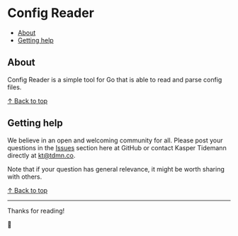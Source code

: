 # Config Reader

- [About](#about)
- [Getting help](#getting-help)

## About

Config Reader is a simple tool for Go that is able to read and parse config files.

[↑ Back to top](#config-reader)

## Getting help

We believe in an open and welcoming community for all. Please post your questions in the [Issues](https://github.com/tdmnco/go-config-reader/issues) section here at GitHub or contact Kasper Tidemann directly at [kt@tdmn.co](kt@tdmn.co).

Note that if your question has general relevance, it might be worth sharing with others.

[↑ Back to top](#config-reader)

---

Thanks for reading!

🎁